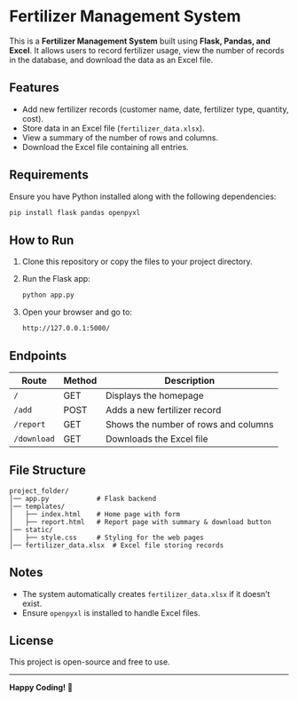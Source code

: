 # Fertilizer Management System

This is a **Fertilizer Management System** built using **Flask, Pandas, and Excel**. It allows users to record fertilizer usage, view the number of records in the database, and download the data as an Excel file.

## Features
- Add new fertilizer records (customer name, date, fertilizer type, quantity, cost).
- Store data in an Excel file (`fertilizer_data.xlsx`).
- View a summary of the number of rows and columns.
- Download the Excel file containing all entries.

## Requirements
Ensure you have Python installed along with the following dependencies:

```sh
pip install flask pandas openpyxl
```

## How to Run
1. Clone this repository or copy the files to your project directory.
2. Run the Flask app:
   
   ```sh
   python app.py
   ```
3. Open your browser and go to:
   
   ```
   http://127.0.0.1:5000/
   ```

## Endpoints
| Route         | Method | Description |
|--------------|--------|-------------|
| `/`          | GET    | Displays the homepage |
| `/add`       | POST   | Adds a new fertilizer record |
| `/report`    | GET    | Shows the number of rows and columns |
| `/download`  | GET    | Downloads the Excel file |

## File Structure
```
project_folder/
│── app.py            # Flask backend
│── templates/
│   ├── index.html    # Home page with form
│   ├── report.html   # Report page with summary & download button
│── static/
│   ├── style.css     # Styling for the web pages
│── fertilizer_data.xlsx  # Excel file storing records
```

## Notes
- The system automatically creates `fertilizer_data.xlsx` if it doesn’t exist.
- Ensure `openpyxl` is installed to handle Excel files.

## License
This project is open-source and free to use.

---
**Happy Coding! 🚀**